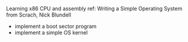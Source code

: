 Learning x86 CPU and assembly
 ref: Writing a Simple Operating System from Scrach, Nick Blundell

- implement a boot sector program
- implement a simple OS kernel
